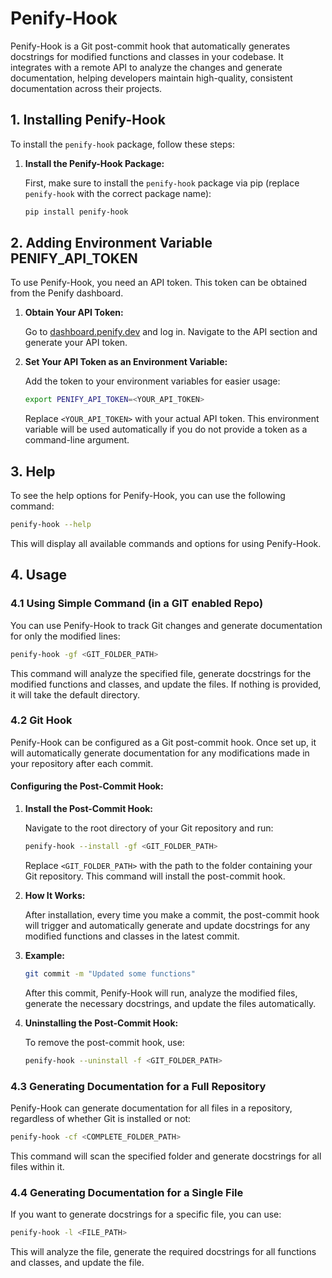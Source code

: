 # Penify-Hook

Penify-Hook is a Git post-commit hook that automatically generates docstrings for modified functions and classes in your codebase. It integrates with a remote API to analyze the changes and generate documentation, helping developers maintain high-quality, consistent documentation across their projects.

## 1. Installing Penify-Hook

To install the `penify-hook` package, follow these steps:

1. **Install the Penify-Hook Package:**

   First, make sure to install the `penify-hook` package via pip (replace `penify-hook` with the correct package name):

   ```bash
   pip install penify-hook
   ```

## 2. Adding Environment Variable PENIFY_API_TOKEN

To use Penify-Hook, you need an API token. This token can be obtained from the Penify dashboard.

1. **Obtain Your API Token:**

   Go to [dashboard.penify.dev](https://dashboard.penify.dev) and log in. Navigate to the API section and generate your API token.

2. **Set Your API Token as an Environment Variable:**

   Add the token to your environment variables for easier usage:

   ```bash
   export PENIFY_API_TOKEN=<YOUR_API_TOKEN>
   ```

   Replace `<YOUR_API_TOKEN>` with your actual API token. This environment variable will be used automatically if you do not provide a token as a command-line argument.

## 3. Help

To see the help options for Penify-Hook, you can use the following command:

```bash
penify-hook --help
```

This will display all available commands and options for using Penify-Hook.

## 4. Usage

### 4.1 Using Simple Command (in a GIT enabled Repo)

You can use Penify-Hook to track Git changes and generate documentation for only the modified lines:

```bash
penify-hook -gf <GIT_FOLDER_PATH>
```

This command will analyze the specified file, generate docstrings for the modified functions and classes, and update the files. If nothing is provided, it will take the default directory.

### 4.2 Git Hook

Penify-Hook can be configured as a Git post-commit hook. Once set up, it will automatically generate documentation for any modifications made in your repository after each commit.

#### **Configuring the Post-Commit Hook:**

1. **Install the Post-Commit Hook:**

   Navigate to the root directory of your Git repository and run:

   ```bash
   penify-hook --install -gf <GIT_FOLDER_PATH>
   ```

   Replace `<GIT_FOLDER_PATH>` with the path to the folder containing your Git repository. This command will install the post-commit hook.

2. **How It Works:**

   After installation, every time you make a commit, the post-commit hook will trigger and automatically generate and update docstrings for any modified functions and classes in the latest commit.

3. **Example:**

   ```bash
   git commit -m "Updated some functions"
   ```

   After this commit, Penify-Hook will run, analyze the modified files, generate the necessary docstrings, and update the files automatically.

4. **Uninstalling the Post-Commit Hook:**

   To remove the post-commit hook, use:

   ```bash
   penify-hook --uninstall -f <GIT_FOLDER_PATH>
   ```

### 4.3 Generating Documentation for a Full Repository

Penify-Hook can generate documentation for all files in a repository, regardless of whether Git is installed or not:

```bash
penify-hook -cf <COMPLETE_FOLDER_PATH>
```

This command will scan the specified folder and generate docstrings for all files within it.

### 4.4 Generating Documentation for a Single File

If you want to generate docstrings for a specific file, you can use:

```bash
penify-hook -l <FILE_PATH>
```

This will analyze the file, generate the required docstrings for all functions and classes, and update the file.